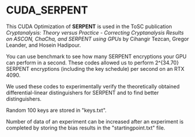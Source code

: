 # CUDA_SERPENT

This CUDA Optimization of **SERPENT** is used in the ToSC publication _Cryptanalysis: Theory versus Practice - Correcting Cryptanalysis Results on ASCON, ChaCha, and SERPENT using GPUs_ by Cihangir Tezcan, Gregor Leander, and Hosein Hadipour.

You can use benchmark to see how many SERPENT encryptions your GPU can perform in a second. These codes allowed us to perform 2^{34.70} SERPENT encryptions (including the key schedule) per second on an RTX 4090. 

We used these codes to experimentally verify the theoretically obtained differential-linear distinguishers for SERPENT and to find better distinguishers.

Random 100 keys are stored in "keys.txt". 

Number of data of an experiment can be increased after an experiment is completed by storing the bias results in the "startingpoint.txt" file.
